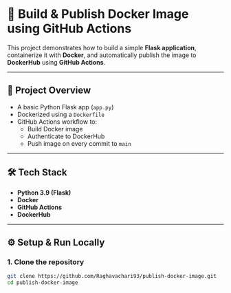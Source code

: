 # 🚀 Build & Publish Docker Image using GitHub Actions

This project demonstrates how to build a simple **Flask application**, containerize it with **Docker**, and automatically publish the image to **DockerHub** using **GitHub Actions**.

---

## 📌 Project Overview
- A basic Python Flask app (`app.py`)
- Dockerized using a `Dockerfile`
- GitHub Actions workflow to:
  - Build Docker image
  - Authenticate to DockerHub
  - Push image on every commit to `main`

---

## 🛠️ Tech Stack
- **Python 3.9 (Flask)**
- **Docker**
- **GitHub Actions**
- **DockerHub**

---

## ⚙️ Setup & Run Locally

### 1. Clone the repository
```bash
git clone https://github.com/Raghavachari93/publish-docker-image.git
cd publish-docker-image
